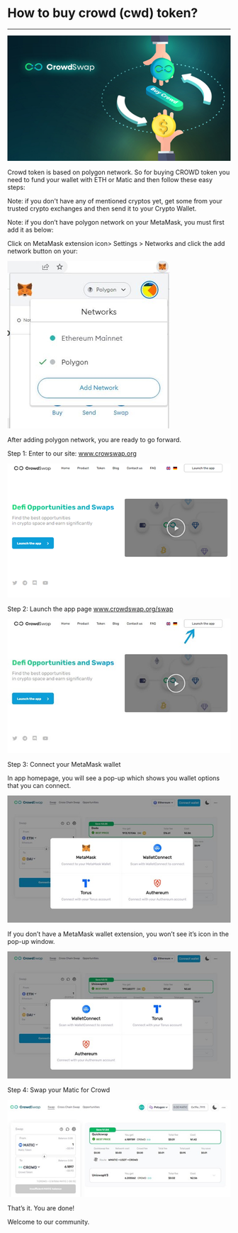 # How to buy crowd (cwd) token?

---

![](../.gitbook/assets/buy-crowd.jpg)

Crowd token is based on polygon network. So for buying CROWD token you need to fund your wallet with ETH or Matic and then follow these easy steps:

Note:  if you don't have any of mentioned cryptos yet, get some from your trusted crypto exchanges and then send it to your Crypto Wallet.

Note: if you don’t have polygon network on your MetaMask, you must first add it as below:

Click on MetaMask extension icon> Settings > Networks and click the add network button on your:

![](../.gitbook/assets/how-to-1.jpg)

After adding polygon network, you are ready to go forward.

Step 1: Enter to our site: www.crowswap.org

![](../.gitbook/assets/how-to-2.png)

Step 2: Launch the app page www.crowdswap.org/swap

![](../.gitbook/assets/how-to-3.jpg)

Step 3: Connect your MetaMask wallet  

In app homepage, you will see a pop-up which shows you wallet options that you can connect.

![](../.gitbook/assets/how-to-4.jpg)

If you don’t have a MetaMask wallet extension, you won’t see it’s icon in the pop-up window.

![](../.gitbook/assets/how-to-5.jpg)

Step 4: Swap your Matic for Crowd

![](../.gitbook/assets/how-to-6.jpg)

That’s it. You are done!

Welcome to our community.